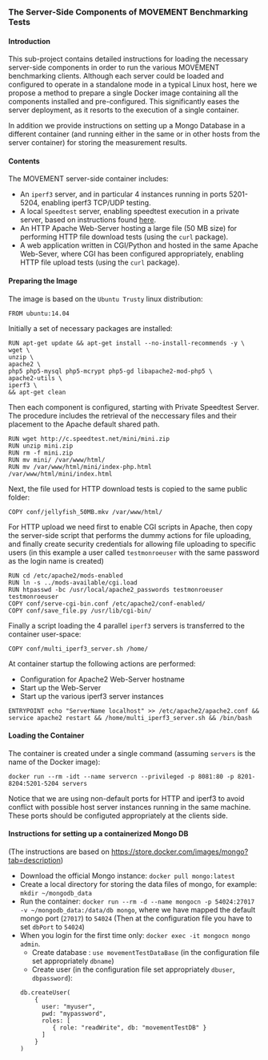 ### The Server-Side Components of MOVEMENT Benchmarking Tests

#### Introduction
This sub-project contains detailed instructions for loading the necessary server-side components in order to run the various MOVEMENT benchmarking clients.
Although each server could be loaded and configured to operate in a standalone mode in a typical Linux host, here we propose a method to prepare a single Docker image containing all the components installed and pre-configured. This significantly eases the server deployment, as it resorts to the execution of a single container.

In addition we provide instructions on setting up a Mongo Database in a different container (and running either in the same or in other hosts from the server container) for storing the measurement results.

#### Contents
The MOVEMENT server-side container includes:
* An ```iperf3``` server, and in particular 4 instances running in ports 5201-5204, enabling iperf3 TCP/UDP testing.
* A local ```Speedtest``` server, enabling speedtest execution in a private server, based on instructions found [here](http://www.tecmint.com/speedtest-mini-server-to-test-bandwidth-speed/).
* An HTTP Apache Web-Server hosting a large file (50 MB size) for performing HTTP file download tests (using the ```curl``` package).
* A web application written in CGI/Python and hosted in the same Apache Web-Sever, where CGI has been configured appropriately, enabling HTTP file upload tests (using the ```curl``` package).

#### Preparing the Image
The image is based on the ```Ubuntu Trusty``` linux distribution:
```
FROM ubuntu:14.04
```

Initially a set of necessary packages are installed:
```
RUN apt-get update && apt-get install --no-install-recommends -y \
wget \
unzip \
apache2 \
php5 php5-mysql php5-mcrypt php5-gd libapache2-mod-php5 \
apache2-utils \
iperf3 \
&& apt-get clean
```

Then each component is configured, starting with Private Speedtest Server. The procedure includes the retrieval of the neccessary files and their placement to the Apache default shared path.
```
RUN wget http://c.speedtest.net/mini/mini.zip
RUN unzip mini.zip
RUN rm -f mini.zip
RUN mv mini/ /var/www/html/
RUN mv /var/www/html/mini/index-php.html  /var/www/html/mini/index.html
```

Next, the file used for HTTP download tests is copied to the same public folder:
```
COPY conf/jellyfish_50MB.mkv /var/www/html/
```

For HTTP upload we need first to enable CGI scripts in Apache, then copy the server-side script that performs the dummy actions for file uploading, and finally create security credentials for allowing file uploading to specific users (in this example a user called ```testmonroeuser``` with the same password as the login name is created)
```
RUN cd /etc/apache2/mods-enabled
RUN ln -s ../mods-available/cgi.load
RUN htpasswd -bc /usr/local/apache2_passwords testmonroeuser testmonroeuser
COPY conf/serve-cgi-bin.conf /etc/apache2/conf-enabled/
COPY conf/save_file.py /usr/lib/cgi-bin/
```
Finally a script loading the 4 parallel ```iperf3``` servers is transferred to the container user-space:
```
COPY conf/multi_iperf3_server.sh /home/
```

At container startup the following actions are performed:
* Configuration for Apache2 Web-Server hostname
* Start up the Web-Server
* Start up the various iperf3 server instances

```
ENTRYPOINT echo "ServerName localhost" >> /etc/apache2/apache2.conf && service apache2 restart && /home/multi_iperf3_server.sh && /bin/bash
```

#### Loading the Container
The container is created under a single command (assuming ```servers``` is the name of the Docker image):
```
docker run --rm -idt --name servercn --privileged -p 8081:80 -p 8201-8204:5201-5204 servers
```
Notice that we are using non-default ports for HTTP and iperf3 to avoid conflict with possible host server instances running in the same machine. These ports should be configuted appropriately at the clients side.

#### Instructions for setting up a containerized Mongo DB
(The instructions are based on https://store.docker.com/images/mongo?tab=description)

* Download the official Mongo instance: ```docker pull mongo:latest```
* Create a local directory for storing the data files of mongo, for example: ```mkdir ~/mongodb_data```
* Run the container:  ```docker run --rm -d --name mongocn -p 54024:27017 -v ~/mongodb_data:/data/db mongo```, where we have mapped the default mongo port (```27017```) to ```54024``` (Then at the configuration file you have to set ```dbPort``` to ```54024```)
* When you login for the first time only: ```docker exec -it mongocn mongo admin```.
  * Create database : ```use movementTestDataBase``` (in the configuration file set appropriately ```dbname```)
  * Create user (in the configuration file set appropriately ```dbuser```, ```dbpassword```):
  ```
  db.createUser(
	  {
		user: "myuser",
		pwd: "mypassword",
		roles: [
		   { role: "readWrite", db: "movementTestDB" }
		]
	  }
  )
  ```
